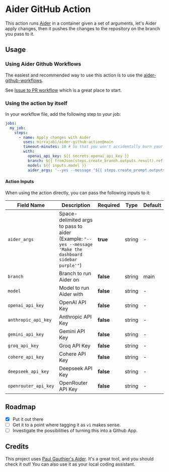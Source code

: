 # Aider GitHub Action

This action runs [Aider](https://github.com/paul-gauthier/aider) in a container given a set of arguments, let's Aider apply changes, then it pushes the changes to the repository on the branch you pass to it.

## Usage

### Using Aider Github Workflows

The easiest and recommended way to use this action is to use the [aider-github-workflows](https://github.com/mirrajabi/aider-github-workflows).

See [Issue to PR workflow](https://github.com/mirrajabi/aider-github-workflows/blob/main/docs/issue-to-pr.md) which is a great place to start.

### Using the action by itself

In your workflow file, add the following step to your job:

```yaml
jobs:
  my_job:
    steps:
      - name: Apply changes with Aider
        uses: mirrajabi/aider-github-action@main
        timeout-minutes: 10 # So that you won't accidentally burn your OpenAI credits!
        with:
          openai_api_key: ${{ secrets.openai_api_key }}
          branch: ${{ fromJson(steps.create_branch.outputs.result).ref }}
          model: ${{ inputs.model }}
          aider_args: '--yes --message "${{ steps.create_prompt.outputs.result }}"'
```

#### Action Inputs

When using the action directly, you can pass the following inputs to it:

| Field Name      | Description                                                    | Required  | Type    | Default                  |
|------------------|---------------------------------------------------------------|-----------|---------|--------------------------|
| `aider_args`       | Space-delimited args to pass to aider (Example: `"--yes --message 'Make the dashboard sidebar purple'"`) | **true** | string       | -                        |
| `branch`           | Branch to run Aider on                                      | **false** | string  | main                     |
| `model`            | Model to run Aider with                                     | **false** | string  | -                        |
| `openai_api_key`   | OpenAI API Key                                              | **false** | string  | -                        |
| `anthropic_api_key`| Anthropic API Key                                           | **false** | string  | -                        |
| `gemini_api_key`   | Gemini API Key                                              | **false** | string  | -                        |
| `groq_api_key`     | Groq API Key                                                | **false** | string  | -                        |
| `cohere_api_key`   | Cohere API Key                                              | **false** | string  | -                        |
| `deepseek_api_key` | Deepseek API Key                                            | **false** | string  | -                        |
| `openrouter_api_key`| OpenRouter API Key                                         | **false** | string  | -                        |

## Roadmap

- [x] Put it out there
- [ ] Get it to a point where tagging it as `v1` makes sense.
- [ ] Investigate the possibilities of turning this into a Github App.

## Credits

This project uses [Paul Gauthier's Aider](https://github.com/paul-gauthier/aider). It's a great tool, and you should check it out! You can also use it as your local coding assistant.

